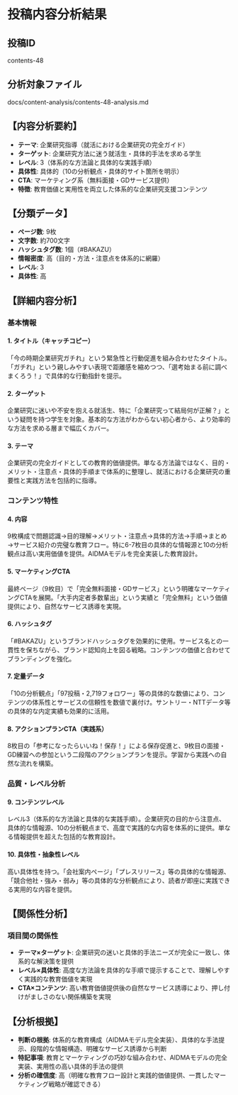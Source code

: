 # 投稿内容分析結果

## 投稿ID
contents-48

## 分析対象ファイル
docs/content-analysis/contents-48-analysis.md

## 【内容分析要約】
- **テーマ**: 企業研究指導（就活における企業研究の完全ガイド）
- **ターゲット**: 企業研究方法に迷う就活生・具体的手法を求める学生
- **レベル**: 3（体系的な方法論と具体的な実践手順）
- **具体性**: 具体的（10の分析観点・具体的サイト箇所を明示）
- **CTA**: マーケティング系（無料面接・GDサービス提供）
- **特徴**: 教育価値と実用性を両立した体系的な企業研究支援コンテンツ

## 【分類データ】
- **ページ数**: 9枚
- **文字数**: 約700文字
- **ハッシュタグ数**: 1個（#BAKAZU）
- **情報密度**: 高（目的・方法・注意点を体系的に網羅）
- **レベル**: 3
- **具体性**: 高

## 【詳細内容分析】

### 基本情報
#### 1. タイトル（キャッチコピー）
「今の時期企業研究ガチれ」という緊急性と行動促進を組み合わせたタイトル。「ガチれ」という親しみやすい表現で距離感を縮めつつ、「選考始まる前に調べまくろう！」で具体的な行動指針を提示。

#### 2. ターゲット
企業研究に迷いや不安を抱える就活生、特に「企業研究って結局何が正解？」という疑問を持つ学生を対象。基本的な方法がわからない初心者から、より効率的な方法を求める層まで幅広くカバー。

#### 3. テーマ
企業研究の完全ガイドとしての教育的価値提供。単なる方法論ではなく、目的・メリット・注意点・具体的手順まで体系的に整理し、就活における企業研究の重要性と実践方法を包括的に指導。

### コンテンツ特性
#### 4. 内容
9枚構成で問題認識→目的理解→メリット・注意点→具体的方法→手順→まとめ→サービス紹介の完璧な教育フロー。特に6-7枚目の具体的な情報源と10の分析観点は高い実用価値を提供。AIDMAモデルを完全実装した教育設計。

#### 5. マーケティングCTA
最終ページ（9枚目）で「完全無料面接・GDサービス」という明確なマーケティングCTAを展開。「大手内定者多数輩出」という実績と「完全無料」という価値提供により、自然なサービス誘導を実現。

#### 6. ハッシュタグ
「#BAKAZU」というブランドハッシュタグを効果的に使用。サービス名との一貫性を保ちながら、ブランド認知向上を図る戦略。コンテンツの価値と合わせてブランディングを強化。

#### 7. 定量データ
「10の分析観点」「97投稿・2,719フォロワー」等の具体的な数値により、コンテンツの体系性とサービスの信頼性を数値で裏付け。サントリー・NTTデータ等の具体的な内定実績も効果的に活用。

#### 8. アクションプランCTA（実践系）
8枚目の「参考になったらいいね！保存！」による保存促進と、9枚目の面接・GD練習への参加という二段階のアクションプランを提示。学習から実践への自然な流れを構築。

### 品質・レベル分析
#### 9. コンテンツレベル
レベル3（体系的な方法論と具体的な実践手順）。企業研究の目的から注意点、具体的な情報源、10の分析観点まで、高度で実践的な内容を体系的に提供。単なる情報提供を超えた包括的な教育設計。

#### 10. 具体性・抽象性レベル
高い具体性を持つ。「会社案内ページ」「プレスリリース」等の具体的な情報源、「競合他社・強み・弱み」等の具体的な分析観点により、読者が即座に実践できる実用的な内容を提供。

## 【関係性分析】
### 項目間の関係性
- **テーマ×ターゲット**: 企業研究の迷いと具体的手法ニーズが完全に一致し、体系的な解決策を提供
- **レベル×具体性**: 高度な方法論を具体的な手順で提示することで、理解しやすく実践的な教育価値を実現
- **CTA×コンテンツ**: 高い教育価値提供後の自然なサービス誘導により、押し付けがましさのない関係構築を実現

## 【分析根拠】
- **判断の根拠**: 体系的な教育構成（AIDMAモデル完全実装）、具体的な手法提示、段階的な情報構造、明確なサービス誘導から判断
- **特記事項**: 教育とマーケティングの巧妙な組み合わせ、AIDMAモデルの完全実装、実用性の高い具体的手法の提供
- **分析の確信度**: 高（明確な教育フロー設計と実践的価値提供、一貫したマーケティング戦略が確認できる）